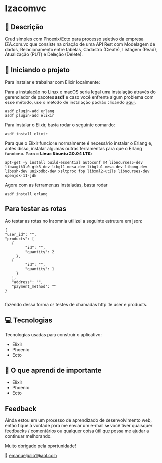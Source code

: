 # Izacomvc

##  :memo: Descrição

Crud simples com Phoenix/Ecto para processo seletivo da empresa IZA.com.vc que consiste na criação de uma API Rest com Modelagem de dados, Relacionamento entre tabelas, Cadastro (Create), Listagem (Read), Atualização (PUT) e Deleção (Delete).


## :running: Iniciando o projeto

Para instalar e trabalhar com Elixir localmente:

Para a instalação no Linux e macOS seria legal uma instalação através do gerenciador de pacotes **asdf** e caso você enfrente algum problema com esse método, use o método de instalação padrão clicando [aqui](https://elixir-lang.org/install.html).


```
asdf plugin-add erlang
asdf plugin-add elixir
```

Para instalar o Elixir, basta rodar o seguinte comando:

```
asdf install elixir
```

Para que o Elixir funcione normalmente é necessário instalar o Erlang e, antes disso, instalar algumas outras ferramentas para que o Erlang funcione. Para o **Linux Ubuntu 20.04 LTS**:


```
apt-get -y install build-essential autoconf m4 libncurses5-dev libwxgtk3.0-gtk3-dev libgl1-mesa-dev libglu1-mesa-dev libpng-dev libssh-dev unixodbc-dev xsltproc fop libxml2-utils libncurses-dev openjdk-11-jdk
```

Agora com as ferramentas instaladas, basta rodar:

```
asdf install erlang
```

## Para testar as rotas

Ao testar as rotas no Insomnia utilizei a seguinte estrutura em json:

```
{
"user_id": "",
"products": [
   {
         "id": "",
         "quantity": 2
     },
   {
         "id": "",
         "quantity": 1
     }
   ],
   "address": "",
   "payment_method": ""
}


```

fazendo dessa forma os testes de chamadas http de user e products.


## :computer: Tecnologias
Tecnologias usadas para construir o aplicativo:

- Elixir
- Phoenix
- Ecto

## :notebook_with_decorative_cover: O que aprendi de importante
- Elixir
- Phoenix
- Ecto

## Feedback
Ainda estou em um processo de aprendizado de desenvolvimento web, então fique à vontade para me enviar um e-mail se você tiver quaisquer feedbacks / comentários ou qualquer coisa útil que possa me ajudar a continuar melhorando.

Muito obrigado pela oportunidade!

:email: emanueljulio1@aol.com
